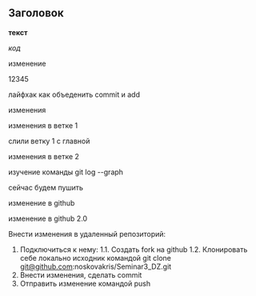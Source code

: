 ## Заголовок ##

__текст__

_код_

изменение 

12345

лайфхак как объеденить commit и add

изменения 

изменения в ветке 1

слили ветку 1 с главной

изменения в ветке 2

изучение команды git log --graph

сейчас будем пушить

изменение в github

изменение в github 2.0

Внести изменения в удаленный репозиторий:
1. Подключиться к нему:
    1.1. Создать fork на github
    1.2. Клонировать себе локально исходник командой git clone git@github.com:noskovakris/Seminar3_DZ.git
2. Внести изменения, сделать commit
3. Отправить изменение командой push
